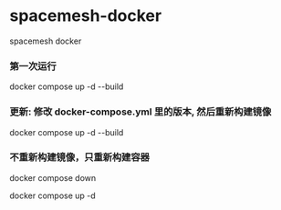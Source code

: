 # spacemesh-docker

spacemesh docker

### 第一次运行

docker compose up -d --build

### 更新: 修改 docker-compose.yml 里的版本, 然后重新构建镜像

docker compose up -d --build

### 不重新构建镜像，只重新构建容器

docker compose down

docker compose up -d
